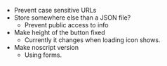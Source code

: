 - Prevent case sensitive URLs
- Store somewhere else than a JSON file?
  - Prevent public access to info
- Make height of the button fixed
  - Currently it changes when loading icon shows.
- Make noscript version
  - Using forms.